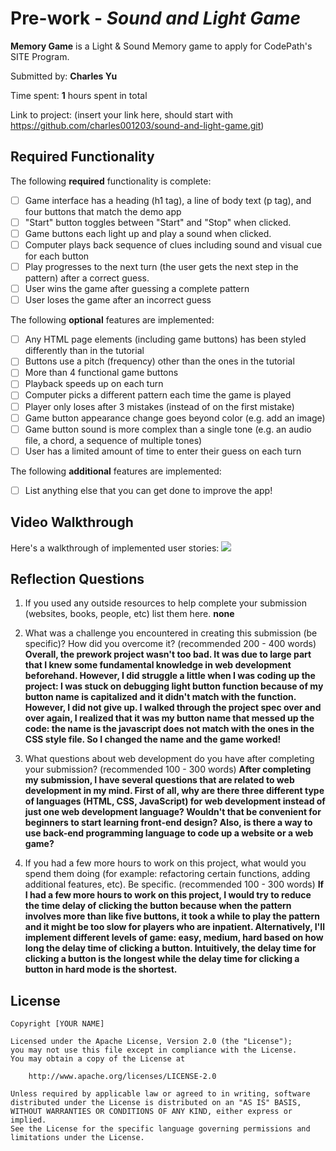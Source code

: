# Pre-work - *Sound and Light Game*

**Memory Game** is a Light & Sound Memory game to apply for CodePath's SITE Program. 

Submitted by: **Charles Yu**

Time spent: **1** hours spent in total

Link to project: (insert your link here, should start with https://github.com/charles001203/sound-and-light-game.git)

## Required Functionality

The following **required** functionality is complete:

* [ ] Game interface has a heading (h1 tag), a line of body text (p tag), and four buttons that match the demo app
* [ ] "Start" button toggles between "Start" and "Stop" when clicked. 
* [ ] Game buttons each light up and play a sound when clicked. 
* [ ] Computer plays back sequence of clues including sound and visual cue for each button
* [ ] Play progresses to the next turn (the user gets the next step in the pattern) after a correct guess. 
* [ ] User wins the game after guessing a complete pattern
* [ ] User loses the game after an incorrect guess

The following **optional** features are implemented:

* [ ] Any HTML page elements (including game buttons) has been styled differently than in the tutorial
* [ ] Buttons use a pitch (frequency) other than the ones in the tutorial
* [ ] More than 4 functional game buttons
* [ ] Playback speeds up on each turn
* [ ] Computer picks a different pattern each time the game is played
* [ ] Player only loses after 3 mistakes (instead of on the first mistake)
* [ ] Game button appearance change goes beyond color (e.g. add an image)
* [ ] Game button sound is more complex than a single tone (e.g. an audio file, a chord, a sequence of multiple tones)
* [ ] User has a limited amount of time to enter their guess on each turn

The following **additional** features are implemented:

- [ ] List anything else that you can get done to improve the app!

## Video Walkthrough

Here's a walkthrough of implemented user stories:
![](https://i.imgur.com/Dutck3t.gif)



## Reflection Questions
1. If you used any outside resources to help complete your submission (websites, books, people, etc) list them here. 
**none**

2. What was a challenge you encountered in creating this submission (be specific)? How did you overcome it? (recommended 200 - 400 words) 
**Overall, the prework project wasn't too bad. It was due to large part that I knew some fundamental knowledge in web development beforehand. 
However, I did struggle a little when I was coding up the project: I was stuck on debugging light button function because of my button name is
capitalized and it didn't match with the function. However, I did not give up. I walked through the project spec over and over again, I 
realized that it was my button name that messed up the code: the name is the javascript does not match with the ones in the CSS style file. 
So I changed the name and the game worked!**

3. What questions about web development do you have after completing your submission? (recommended 100 - 300 words) 
**After completing my submission, I have several questions that are related to web development in my mind. First of all, why are there three
different type of languages (HTML, CSS, JavaScript) for web development instead of just one web development language? Wouldn't that be convenient
for beginners to start learning front-end design? Also, is there a way to use back-end programming language to code up a website or a web game?**

4. If you had a few more hours to work on this project, what would you spend them doing (for example: refactoring certain functions, adding additional features, etc). Be specific. (recommended 100 - 300 words) 
**If I had a few more hours to work on this project, I would try to reduce the time delay of clicking the button because when the pattern involves more than 
like five buttons, it took a while to play the pattern and it might be too slow for players who are inpatient. Alternatively, I'll implement different
levels of game: easy, medium, hard based on how long the delay time of clicking a button. Intuitively, the delay time for clicking a button is the longest
while the delay time for clicking a button in hard mode is the shortest.**



## License

    Copyright [YOUR NAME]

    Licensed under the Apache License, Version 2.0 (the "License");
    you may not use this file except in compliance with the License.
    You may obtain a copy of the License at

        http://www.apache.org/licenses/LICENSE-2.0

    Unless required by applicable law or agreed to in writing, software
    distributed under the License is distributed on an "AS IS" BASIS,
    WITHOUT WARRANTIES OR CONDITIONS OF ANY KIND, either express or implied.
    See the License for the specific language governing permissions and
    limitations under the License.